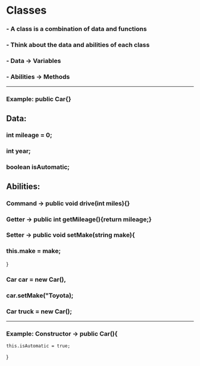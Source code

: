 # Classes
### - A class is a combination of data and functions
### - Think about the data and abilities of each class
### - Data -> Variables
### - Abilities -> Methods
---
### Example: public Car{}
## Data:
### int mileage = 0;
### int year;
### boolean isAutomatic;
## Abilities:
### Command -> public void drive(int miles){}
### Getter -> public int getMileage(){return mileage;}
### Setter -> public void setMake(string make){
### this.make = make;
}
### Car car = new Car(),
### car.setMake("Toyota);
### Car truck = new Car();
---
### Example: Constructor -> public Car(){
    this.isAutomatic = true;
}

